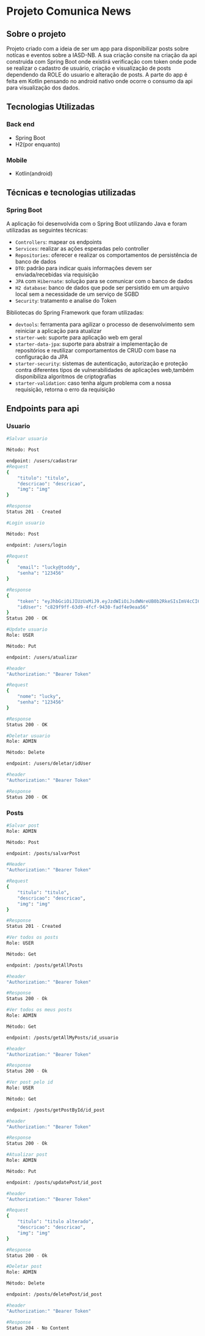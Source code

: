 
# Projeto Comunica News

## Sobre o projeto
Projeto criado com a ideia de ser um app para disponibilizar posts sobre notícas e eventos sobre a IASD-NB.
A sua criação consite na criação da api construida com Spring Boot onde existirá verificação com token onde pode se realizar o cadastro de usuário, criação e visualização de posts dependendo da ROLE do usuario e alteração de posts.
A parte do app é feita em Kotlin pensando no android nativo onde ocorre o consumo da api para visualização dos dados.

## Tecnologias Utilizadas
### Back end
- Spring Boot
- H2(por enquanto)

### Mobile
- Kotlin(android)

## Técnicas e tecnologias utilizadas

### Spring Boot

A aplicação foi desenvolvida com o Spring Boot utilizando Java e foram utilizadas as seguintes técnicas:

- `Controllers`: mapear os endpoints
- `Services`: realizar as ações esperadas pelo controller
- `Repositories`: oferecer e realizar os comportamentos de persistência de banco de dados
- `DTO`: padrão para indicar quais informações devem ser enviada/recebidas via requisição
- `JPA` com `Hibernate`: solução para se comunicar com o banco de dados
- `H2 database`: banco de dados que pode ser persistido em um arquivo local sem a necessidade de um serviço de SGBD
- `Security`: tratamento e analise do Token

Bibliotecas do Spring Framework que foram utilizadas:

- `devtools`: ferramenta para agilizar o processo de desenvolvimento sem reiniciar a aplicação para atualizar
- `starter-web`: suporte para aplicação web em geral
- `starter-data-jpa`: suporte para abstrair a implementação de repositórios e reutilizar comportamentos de CRUD com base na configuração da JPA
- `starter-security`: sistemas de autenticação, autorização e proteção contra diferentes tipos de vulnerabilidades de aplicações web,também disponibiliza algoritmos de criptografias
- `starter-validation`: caso tenha algum problema com a nossa requisição, retorna o erro da requisição
## Endpoints para api
### Usuario
```bash
#Salvar usuario

Método: Post

endpoint: /users/cadastrar
#Request
{
    "titulo": "titulo",
    "descricao": "descricao",
    "img": "img"
}

#Response
Status 201 - Created
```

```bash
#Login usuario

Método: Post

endpoint: /users/login

#Request
{
    "email": "lucky@toddy",
    "senha": "123456"
}

#Response
{
    "token": "eyJhbGciOiJIUzUxMiJ9.eyJzdWIiOiJsdWNreUB0b2RkeSIsImV4cCI6MTY4MTkxNTUzMn0.9kaLbSt-fnSoUJMH0RM-9WACjT1_rbFNDYkm8xjt9E7GKqUh_wRcSY1SQFNktkbh11fLE51O47vdOm5TiSXytQ",
    "idUser": "c829f9ff-63d9-4fcf-9430-fadf4e9eaa56"
}
Status 200 - OK
```

```bash
#Update usuario
Role: USER

Método: Put

endpoint: /users/atualizar

#header
"Authorization:" "Bearer Token"

#Request
{
    "nome": "lucky",
    "senha": "123456"
}

#Response
Status 200 - OK
```

```bash
#Deletar usuario
Role: ADMIN

Método: Delete

endpoint: /users/deletar/idUser

#header
"Authorization:" "Bearer Token"

#Response
Status 200 - OK
```

### Posts
```bash
#Salvar post
Role: ADMIN

Método: Post

endpoint: /posts/salvarPost

#Header
"Authorization:" "Bearer Token"

#Request
{
    "titulo": "titulo",
    "descricao": "descricao",
    "img": "img"
}

#Response
Status 201 - Created
```

```bash
#Ver todos os posts
Role: USER

Método: Get

endpoint: /posts/getAllPosts

#header
"Authorization:" "Bearer Token"

#Response
Status 200 - Ok
```

```bash
#Ver todos os meus posts
Role: ADMIN

Método: Get

endpoint: /posts/getAllMyPosts/id_usuario

#header
"Authorization:" "Bearer Token"

#Response
Status 200 - Ok
```
```bash
#Ver post pelo id
Role: USER

Método: Get

endpoint: /posts/getPostById/id_post

#header
"Authorization:" "Bearer Token"

#Response
Status 200 - Ok
```

```bash
#Atualizar post
Role: ADMIN

Método: Put

endpoint: /posts/updatePost/id_post

#header
"Authorization:" "Bearer Token"

#Request
{
    "titulo": "titulo alterado",
    "descricao": "descricao",
    "img": "img"
}

#Response
Status 200 - Ok
```

```bash
#Deletar post
Role: ADMIN

Método: Delete

endpoint: /posts/deletePost/id_post

#header
"Authorization:" "Bearer Token"

#Response
Status 204 - No Content
```